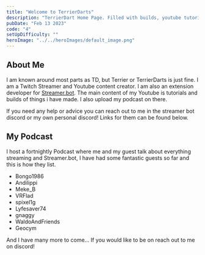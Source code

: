```yaml
---
title: "Welcome to TerrierDarts"
description: "TerrierDart Home Page. Filled with builds, youtube tutorials and a blog!"
pubDate: "Feb 13 2023"
code: "4"
setUpDifficulty: ""
heroImage: "../../heroImages/default_image.png"
---
```



## About Me

I am known around most parts as TD, but Terrier or TerrierDarts is just fine. I am a Twitch Streamer and Youtube content creator. I am also an extension developer for [Streamer.bot](https://streamer.bot). The main content of my Youtube is tutorials and builds of things i have made. I also upload my podcast on there.

If you need any help or advice you can reach out to me in the streamer bot discord or my own personal discord! Links for them can be found below.

## My Podcast

I host a fortnightly Podcast where me and my guest talk about everything streaming and Streamer.bot, I have had some fantastic guests so far and this is how they list.

- Bongo1986
- Andilippi
- Meke_B
- VRFlad
- spixel1g
- Lyfesaver74
- gnaggy
- WaldoAndFriends
- Geocym

And I have many more to come... If you would like to be on reach out to me on discord!
